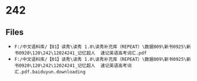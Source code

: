 # 242

## Files

- `F:/中文语料库/【01】读秀\读秀 1.0\读秀补充库（REPEAT）\数据009\新书0925\新书0920\120\242\12024241_记忆超人  速记英语高考词汇.pdf`
- `F:/中文语料库/【01】读秀\读秀 1.0\读秀补充库（REPEAT）\数据009\新书0925\新书0920\120\242\12024241_记忆超人  速记英语高考词汇.pdf.baiduyun.downloading`
